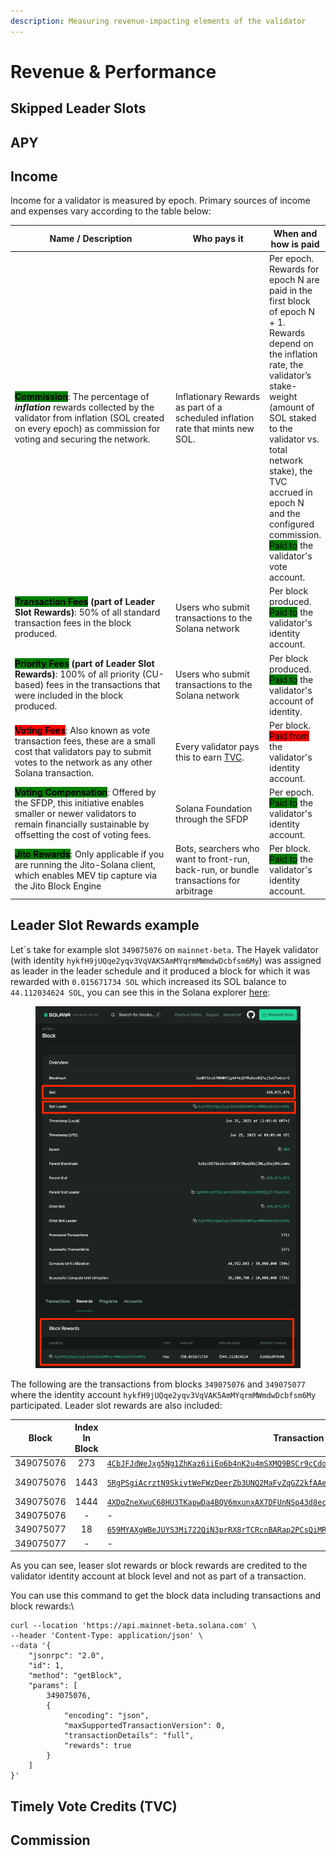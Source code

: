 ```yaml
---
description: Measuring revenue-impacting elements of the validator
---
```


# Revenue & Performance

## Skipped Leader Slots

## APY

## Income

Income for a validator is measured by epoch. Primary sources of income and expenses vary according to the table below:

<table><thead><tr><th width="356.01171875">Name / Description</th><th width="180.3203125">Who pays it</th><th>When and how is paid</th></tr></thead><tbody><tr><td><mark style="background-color:green;"><strong>Commission</strong></mark>: The percentage of <em><strong>inflation</strong></em> rewards collected by the validator from inflation (SOL created on every epoch) as commission for voting and securing the network.</td><td>Inflationary Rewards as part of a scheduled inflation rate that mints new SOL.</td><td>Per epoch. Rewards for epoch N are paid in the first block of epoch N + 1. Rewards depend on the inflation rate, the validator’s stake-weight (amount of SOL staked to the validator vs. total network stake), the TVC accrued in epoch N and the configured commission.<br><mark style="background-color:green;">Paid to</mark> the validator's vote account.</td></tr><tr><td><mark style="background-color:green;"><strong>Transaction Fees</strong></mark><strong> (part of Leader Slot Rewards)</strong>: 50% of all standard transaction fees in the block produced.</td><td>Users who submit transactions to the Solana network</td><td>Per block produced.<br><mark style="background-color:green;">Paid to</mark> the validator's identity account.</td></tr><tr><td><mark style="background-color:green;"><strong>Priority Fees</strong></mark><strong> (part of Leader Slot Rewards)</strong>: 100% of all priority (CU-based) fees in the transactions that were included in the block produced.</td><td>Users who submit transactions to the Solana network</td><td>Per block produced.<br><mark style="background-color:green;">Paid to</mark> the validator's account of identity.</td></tr><tr><td><mark style="background-color:red;"><strong>Voting Fees</strong></mark>: Also known as vote transaction fees, these are a small cost that validators pay to submit votes to the network as any other Solana transaction.</td><td>Every validator pays this to earn <a href="./#timely-vote-credits-tvc">TVC</a>.</td><td>Per block.<br><mark style="background-color:red;">Paid from</mark> the validator's identity account.</td></tr><tr><td><mark style="background-color:green;"><strong>Voting Compensation</strong></mark>: Offered by the SFDP, this initiative enables smaller or newer validators to remain financially sustainable by offsetting the cost of voting fees.</td><td>Solana Foundation through the SFDP</td><td>Per epoch.<br><mark style="background-color:green;">Paid to</mark> the validator's identity account.</td></tr><tr><td><mark style="background-color:green;"><strong>Jito Rewards</strong></mark>: Only applicable if you are running the Jito-Solana client, which enables MEV tip capture via the Jito Block Engine</td><td>Bots, searchers who want to front-run, back-run, or bundle transactions for arbitrage</td><td>Per block.<br><mark style="background-color:green;">Paid to</mark> the validator's identity account.</td></tr></tbody></table>

## Leader Slot Rewards example

Let´s take for example slot `349075076`  on `mainnet-beta`. The Hayek validator (with identity `hykfH9jUQqe2yqv3VqVAK5AmMYqrmMWmdwDcbfsm6My`) was assigned as leader in the leader schedule and it produced a block for which it was rewarded with `0.015671734 SOL` which increased its SOL balance to `44.112034624 SOL`, you can see this in the Solana explorer [here](https://explorer.solana.com/block/349075076/rewards):

<figure><img src="../../.gitbook/assets/image (1).png" alt=""><figcaption></figcaption></figure>

The following are the transactions from blocks `349075076` and `349075077` where the identity account `hykfH9jUQqe2yqv3VqVAK5AmMYqrmMWmdwDcbfsm6My` participated. Leader slot rewards are also included:

| Block     | Index In Block | Transaction ID                                                                                                                                                                                                        | Pre-Balance | Post-Balance | Balance Change | Block Reward |               Description              |
| --------- | :------------: | --------------------------------------------------------------------------------------------------------------------------------------------------------------------------------------------------------------------- | ----------- | ------------ | :------------: | ------------ | :------------------------------------: |
| 349075076 |       273      | [`4CbJFJdWeJxg5Ng1ZhKaz6iiEo6b4nK2u4mSXMQ9BSCr9cCdoWG2DSthbAnFt44c6pSjwrav4RSN7MsqhzkujJas`](https://explorer.solana.com/tx/4CbJFJdWeJxg5Ng1ZhKaz6iiEo6b4nK2u4mSXMQ9BSCr9cCdoWG2DSthbAnFt44c6pSjwrav4RSN7MsqhzkujJas) | 44098438050 | 44098433050  |      -5000     | -            |        Validator vote: TowerSync       |
| 349075076 |      1443      | [`5RgPSgiAcrztN9SkivtWeFWzDeerZb3UNQ2MaFvZqGZ2kfAAeS56GdJx3gLnLQdwwTYd9fm3v9XabnkCkCNcXrgE`](https://explorer.solana.com/tx/5RgPSgiAcrztN9SkivtWeFWzDeerZb3UNQ2MaFvZqGZ2kfAAeS56GdJx3gLnLQdwwTYd9fm3v9XabnkCkCNcXrgE) | 44098433050 | 44096367890  |    -2065160    | -            | Jito: InitializeTipDistributionAccount |
| 349075076 |      1444      | [`4XDqZneXwuC68HU3TKapwDa4BQV6mxunxAX7DFUnNSp43d8ecY7y24tigbQ7R9nXexF7WEvPDi3JPM3Fi5kpnUgL`](https://explorer.solana.com/tx/4XDqZneXwuC68HU3TKapwDa4BQV6mxunxAX7DFUnNSp43d8ecY7y24tigbQ7R9nXexF7WEvPDi3JPM3Fi5kpnUgL) | 44096367890 | 44096362890  |      -5000     | -            |         Jito: ChangeTipReceiver        |
| 349075076 |        -       | -                                                                                                                                                                                                                     | 44096362890 | 44112034624  |    15671734    | 15671734     |           Leaser Slot Rewards          |
| 349075077 |       18       | [`659MYAXgWBeJUYS3Mi722QiN3prRX8rTCRcnBARap2PCsQiMRcR8DrNTTo5MoYGqyqmwgfgWeTh19gewehRCTNkU`](https://explorer.solana.com/tx/659MYAXgWBeJUYS3Mi722QiN3prRX8rTCRcnBARap2PCsQiMRcR8DrNTTo5MoYGqyqmwgfgWeTh19gewehRCTNkU) | 44112034624 | 44112029624  |      -5000     | -            |        Validator vote: TowerSync       |
| 349075077 |        -       | -                                                                                                                                                                                                                     | 44112029624 | 44124345405  |    12315781    | 12315781     |           Leaser Slot Rewards          |

As you can see, leaser slot rewards or block rewards are credited to the validator identity account at block level and not as part of a transaction.

You can use this command to get the block data including transactions and block rewards:\


```
curl --location 'https://api.mainnet-beta.solana.com' \
--header 'Content-Type: application/json' \
--data '{
    "jsonrpc": "2.0",
    "id": 1,
    "method": "getBlock",
    "params": [
        349075076,
        {
            "encoding": "json",
            "maxSupportedTransactionVersion": 0,
            "transactionDetails": "full",
            "rewards": true
        }
    ]
}'
```

## Timely Vote Credits (TVC)

## Commission
